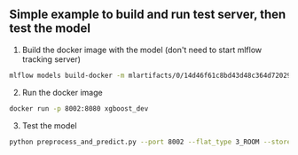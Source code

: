 ## Simple example to build and run test server, then test the model


1. Build the docker image with the model (don't need to start mlflow tracking server)
```bash
mlflow models build-docker -m mlartifacts/0/14d46f61c8bd43d48c364d72029e90b4/artifacts/model -n xgboost_dev --enable-mlserver
```

2. Run the docker image
```bash
docker run -p 8002:8080 xgboost_dev
```

3. Test the model
```bash
python preprocess_and_predict.py --port 8002 --flat_type 3_ROOM --storey_range 01_TO_03 --flat_model Improved --district 20.0 --month 7 --year 2021 --remaining_lease_years 95 --remaining_lease_months 0 --floor_area_sqm 70   
```
